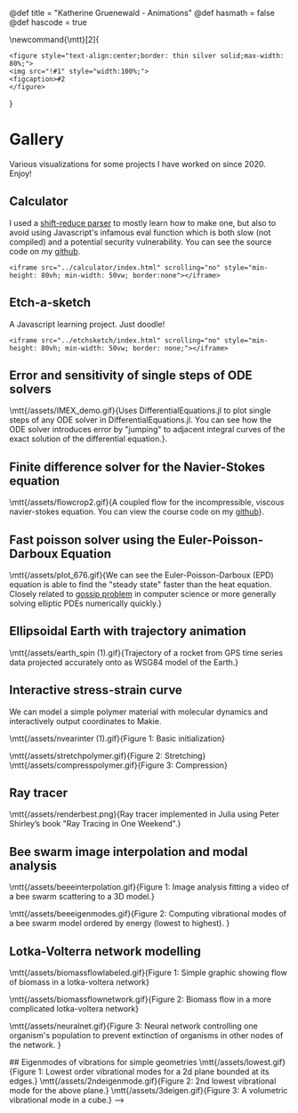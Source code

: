 @def title = "Katherine Gruenewald - Animations"
@def hasmath = false
@def hascode = true


\newcommand{\mtt}[2]{
  ~~~
<figure style="text-align:center;border: thin silver solid;max-width: 80%;">
<img src="!#1" style="width:100%;">
<figcaption>#2
</figure>
~~~
}

# Gallery

Various visualizations for some projects I have worked on since 2020. Enjoy!

## Calculator
I used a [shift-reduce parser](https://en.wikipedia.org/wiki/Shift-reduce_parser) to mostly learn how to make one, but also to avoid using Javascript's infamous eval function which is both slow (not compiled) and a potential security vulnerability. You can see the source code on my [github](https://github.com/kathesch/calculator). 
~~~
<iframe src="../calculator/index.html" scrolling="no" style="min-height: 80vh; min-width: 50vw; border:none"></iframe>
~~~

## Etch-a-sketch
A Javascript learning project. Just doodle!
~~~
<iframe src="../etchsketch/index.html" scrolling="no" style="min-height: 80vh; min-width: 50vw; border: none;"></iframe>
~~~

## Error and sensitivity of single steps of ODE solvers

\mtt{/assets/IMEX_demo.gif}{Uses DifferentialEquations.jl to plot single steps of any ODE solver in DifferentialEquations.jl. You can see how the ODE solver introduces error by "jumping" to adjacent integral curves of the exact solution of the differential equation.}.

## Finite difference solver for the Navier-Stokes equation 

\mtt{/assets/flowcrop2.gif}{A coupled flow for the incompressible, viscous navier-stokes equation. You can view the course code on my <a href="[url](https://github.com/kathesch/FiniteDifferenceFlowDemo.jl)">github</a>}.

## Fast poisson solver using the Euler-Poisson-Darboux Equation

\mtt{/assets/plot_676.gif}{We can see the Euler-Poisson-Darboux (EPD) equation is able to find the "steady state" faster than the heat equation. Closely related to <a href="[url](https://en.wikipedia.org/wiki/Gossip_protocol)">gossip problem</a> in computer science or more generally solving elliptic PDEs numerically quickly.}

## Ellipsoidal Earth with trajectory animation

\mtt{/assets/earth_spin (1).gif}{Trajectory of a rocket from GPS time series data projected accurately onto as WSG84 model of the Earth.}

## Interactive stress-strain curve

We can model a simple polymer material with molecular dynamics and interactively output coordinates to Makie. 


\mtt{/assets/nvearinter (1).gif}{Figure 1: Basic initialization}

 
\mtt{/assets/stretchpolymer.gif}{Figure 2: Stretching}
\mtt{/assets/compresspolymer.gif}{Figure 3: Compression}

## Ray tracer

\mtt{/assets/renderbest.png}{Ray tracer implemented in Julia using Peter Shirley’s book "Ray Tracing in One Weekend".}

## Bee swarm image interpolation and modal analysis

\mtt{/assets/beeeinterpolation.gif}{Figure 1: Image analysis fitting a video of a bee swarm scattering to a 3D model.}

\mtt{/assets/beeeigenmodes.gif}{Figure 2: Computing vibrational modes of a bee swarm model ordered by energy (lowest to highest). }


## Lotka-Volterra network modelling

\mtt{/assets/biomassflowlabeled.gif}{Figure 1: Simple graphic showing flow of biomass in a lotka-voltera network}

\mtt{/assets/biomassflownetwork.gif}{Figure 2: Biomass flow in a more complicated lotka-voltera network}

\mtt{/assets/neuralnet.gif}{Figure 3: Neural network controlling one organism's population to prevent extinction of organisms in other nodes of the network. }

<!-->
## Eigenmodes of vibrations for simple geometries

\mtt{/assets/lowest.gif}{Figure 1: Lowest order vibrational modes for a 2d plane bounded at its edges.}

\mtt{/assets/2ndeigenmode.gif}{Figure 2: 2nd lowest vibrational mode for the above plane.}

\mtt{/assets/3deigen.gif}{Figure 3: A volumetric vibrational mode in a cube.}
-->

<!--
# Code generation

**Note: this feature is experimental and the API might change frequently**

`toexpr(ex)` turns any expression (`ex`) into the equivalent `Expr` which is suitable for `eval`. The `SymbolicUtils.Code` module provides some combinators which provides the ability to construct more complex expressions than just function calls. These include:



- Let blocks
- Functions with arguments and keyword arguments
  - Functions with arguments which are to be de-structured
- Expressions that set array elements in-place
- Expressions that create an array similar in type to a reference array (currently supports `Array`, `StaticArrays.SArray`, and `LabelledArrays.SLArray`)
- Expressions that create sparse arrays

**Do `using SymbolicUtils.Code` to get the following bindings**

## `toexpr`

{{doc toexpr toexpr fn Code}}

## Code Combinators

These are all exported when you do `using SymbolicUtils.Code`

{{doc Assignment Assignment type Code}}

{{doc Let Let type Code}}

{{doc Func Func type Code}}

{{doc SpawnFetch SpawnFetch type Code}}

{{doc SetArray SetArray type Code}}

{{doc MakeArray MakeArray type Code}}

{{doc MakeSparseArray MakeSparseArray type Code}}

{{doc MakeTuple MakeTuple type Code}}

{{doc LiteralExpr LiteralExpr type Code}}
-->